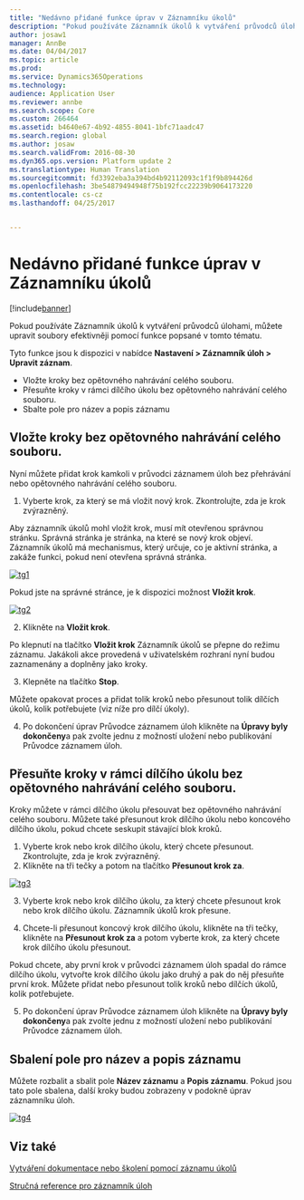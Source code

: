 ```yaml
---
title: "Nedávno přidané funkce úprav v Záznamníku úkolů"
description: "Pokud používáte Záznamník úkolů k vytváření průvodců úlohami, můžete upravit soubory efektivněji pomocí funkce popsané v tomto tématu."
author: josaw1
manager: AnnBe
ms.date: 04/04/2017
ms.topic: article
ms.prod: 
ms.service: Dynamics365Operations
ms.technology: 
audience: Application User
ms.reviewer: annbe
ms.search.scope: Core
ms.custom: 266464
ms.assetid: b4640e67-4b92-4855-8041-1bfc71aadc47
ms.search.region: global
ms.author: josaw
ms.search.validFrom: 2016-08-30
ms.dyn365.ops.version: Platform update 2
ms.translationtype: Human Translation
ms.sourcegitcommit: fd3392eba3a394bd4b92112093c1f1f9b894426d
ms.openlocfilehash: 3be54879494948f75b192fcc22239b9064173220
ms.contentlocale: cs-cz
ms.lasthandoff: 04/25/2017


---
```


# <a name="recently-added-editing-features-in-task-recorder"></a>Nedávno přidané funkce úprav v Záznamníku úkolů

[!include[banner](../includes/banner.md)]


Pokud používáte Záznamník úkolů k vytváření průvodců úlohami, můžete upravit soubory efektivněji pomocí funkce popsané v tomto tématu.

Tyto funkce jsou k dispozici v nabídce **Nastavení &gt; Záznamník úloh &gt; Upravit záznam**.

-   Vložte kroky bez opětovného nahrávání celého souboru.
-   Přesuňte kroky v rámci dílčího úkolu bez opětovného nahrávání celého souboru.
-   Sbalte pole pro název a popis záznamu

## <a name="insert-steps-without-rerecording-the-entire-file"></a>Vložte kroky bez opětovného nahrávání celého souboru.
Nyní můžete přidat krok kamkoli v průvodci záznamem úloh bez přehrávání nebo opětovného nahrávání celého souboru.

1.  Vyberte krok, za který se má vložit nový krok. Zkontrolujte, zda je krok zvýrazněný.

Aby záznamník úkolů mohl vložit krok, musí mít otevřenou správnou stránku. Správná stránka je stránka, na které se nový krok objeví. Záznamník úkolů má mechanismus, který určuje, co je aktivní stránka, a zakáže funkci, pokud není otevřena správná stránka. 

[![tg1](./media/tg1.png)](./media/tg1.png) 


Pokud jste na správné stránce, je k dispozici možnost **Vložit krok**.

[![tg2](./media/tg2-231x300.png)](./media/tg2.png)

2. Klikněte na **Vložit krok**.

Po klepnutí na tlačítko **Vložit krok** Záznamník úkolů se přepne do režimu záznamu. Jakákoli akce provedená v uživatelském rozhraní nyní budou zaznamenány a doplněny jako kroky.

3. Klepněte na tlačítko **Stop**.

Můžete opakovat proces a přidat tolik kroků nebo přesunout tolik dílčích úkolů, kolik potřebujete (viz níže pro dílčí úkoly).

4. Po dokončení úprav Průvodce záznamem úloh klikněte na **Úpravy byly dokončeny**a pak zvolte jednu z možností uložení nebo publikování Průvodce záznamem úloh.

## <a name="move-steps-under-a-subtask-without-rerecording-the-entire-file"></a>Přesuňte kroky v rámci dílčího úkolu bez opětovného nahrávání celého souboru.
Kroky můžete v rámci dílčího úkolu přesouvat bez opětovného nahrávání celého souboru. Můžete také přesunout krok dílčího úkolu nebo koncového dílčího úkolu, pokud chcete seskupit stávající blok kroků.

1.  Vyberte krok nebo krok dílčího úkolu, který chcete přesunout. Zkontrolujte, zda je krok zvýrazněný.
2.  Klikněte na tři tečky a potom na tlačítko **Přesunout krok za**.

[![tg3](./media/tg3.png)](./media/tg3.png)

3. Vyberte krok nebo krok dílčího úkolu, za který chcete přesunout krok nebo krok dílčího úkolu. Záznamník úkolů krok přesune.

4. Chcete-li přesunout koncový krok dílčího úkolu, klikněte na tři tečky, klikněte na **Přesunout krok za** a potom vyberte krok, za který chcete krok dílčího úkolu přesunout.

Pokud chcete, aby první krok v průvodci záznamem úloh spadal do rámce dílčího úkolu, vytvořte krok dílčího úkolu jako druhý a pak do něj přesuňte první krok. Můžete přidat nebo přesunout tolik kroků nebo dílčích úkolů, kolik potřebujete.

5. Po dokončení úprav Průvodce záznamem úloh klikněte na **Úpravy byly dokončeny**a pak zvolte jednu z možností uložení nebo publikování Průvodce záznamem úloh.

## <a name="collapse-recording-name-and-description"></a>Sbalení pole pro název a popis záznamu
Můžete rozbalit a sbalit pole **Název záznamu** a **Popis záznamu**. Pokud jsou tato pole sbalena, další kroky budou zobrazeny v podokně úprav záznamníku úloh. 

[![tg4](./media/tg4-300x252.png)](./media/tg4.png)  

<a name="see-also"></a>Viz také
--------

[Vytváření dokumentace nebo školení pomocí záznamu úkolů](/dynamics365/operations/dev-itpro/user-interface/task-recorder)

[Stručná reference pro záznamník úloh](/dynamics365/operations/dev-itpro/user-interface/task-recorder-quick-reference)




